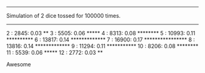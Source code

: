 ***
Simulation of 2 dice tossed for 100000 times.
***

2 :    2845: 0.03 **
3 :    5505: 0.06 *****
4 :    8313: 0.08 ********
5 :   10993: 0.11 **********
6 :   13817: 0.14 *************
7 :   16900: 0.17 ****************
8 :   13816: 0.14 *************
9 :   11294: 0.11 ***********
10 :    8206: 0.08 ********
11 :    5539: 0.06 *****
12 :    2772: 0.03 **

Awesome
